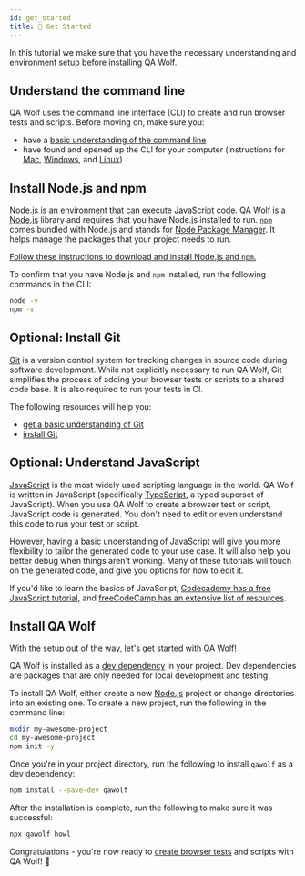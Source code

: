 ```yaml
---
id: get_started
title: 🏃 Get Started
---
```


In this tutorial we make sure that you have the necessary understanding and environment setup before installing QA Wolf.

## Understand the command line

QA Wolf uses the command line interface (CLI) to create and run browser tests and scripts. Before moving on, make sure you:

- have a [basic understanding of the command line](https://guide.freecodecamp.org/linux/the-command-prompt)
- have found and opened up the CLI for your computer (instructions for [Mac](https://www.idownloadblog.com/2019/04/19/ways-open-terminal-mac/), [Windows](https://www.lifewire.com/how-to-open-command-prompt-2618089), and [Linux](https://www.howtogeek.com/140679/beginner-geek-how-to-start-using-the-linux-terminal/))

## Install Node.js and npm

Node.js is an environment that can execute [JavaScript](https://www.javascript.com/) code. QA Wolf is a [Node.js](https://nodejs.org/en/) library and requires that you have Node.js installed to run. [`npm`](https://www.npmjs.com/) comes bundled with Node.js and stands for [Node Package Manager](https://www.npmjs.com/). It helps manage the packages that your project needs to run.

[Follow these instructions to download and install Node.js and `npm`.](https://docs.npmjs.com/downloading-and-installing-node-js-and-npm)

To confirm that you have Node.js and `npm` installed, run the following commands in the CLI:

```bash
node -v
npm -v
```

## Optional: Install Git

[Git](https://git-scm.com/) is a version control system for tracking changes in source code during software development. While not explicitly necessary to run QA Wolf, Git simplifies the process of adding your browser tests or scripts to a shared code base. It is also required to run your tests in CI.

The following resources will help you:

- [get a basic understanding of Git](https://guide.freecodecamp.org/git)
- [install Git](https://git-scm.com/book/en/v2/Getting-Started-Installing-Git)

## Optional: Understand JavaScript

[JavaScript](https://www.javascript.com/) is the most widely used scripting language in the world. QA Wolf is written in JavaScript (specifically [TypeScript](https://www.typescriptlang.org), a typed superset of JavaScript). When you use QA Wolf to create a browser test or script, JavaScript code is generated. You don't need to edit or even understand this code to run your test or script.

However, having a basic understanding of JavaScript will give you more flexibility to tailor the generated code to your use case. It will also help you better debug when things aren't working. Many of these tutorials will touch on the generated code, and give you options for how to edit it.

If you'd like to learn the basics of JavaScript, [Codecademy has a free JavaScript tutorial](https://www.codecademy.com/learn/introduction-to-javascript), and [freeCodeCamp has an extensive list of resources](https://guide.freecodecamp.org/javascript/additional-javascript-resources).

## Install QA Wolf

With the setup out of the way, let's get started with QA Wolf!

QA Wolf is installed as a [dev dependency](https://docs.npmjs.com/specifying-dependencies-and-devdependencies-in-a-package-json-file) in your project. Dev dependencies are packages that are only needed for local development and testing.

To install QA Wolf, either create a new [Node.js](https://nodejs.org/en/) project or change directories into an existing one. To create a new project, run the following in the command line:

```bash
mkdir my-awesome-project
cd my-awesome-project
npm init -y
```

Once you're in your project directory, run the following to install `qawolf` as a dev dependency:

```bash
npm install --save-dev qawolf
```

After the installation is complete, run the following to make sure it was successful:

```bash
npx qawolf howl
```

Congratulations - you're now ready to [create browser tests](create_a_test) and scripts with QA Wolf! 🎉
